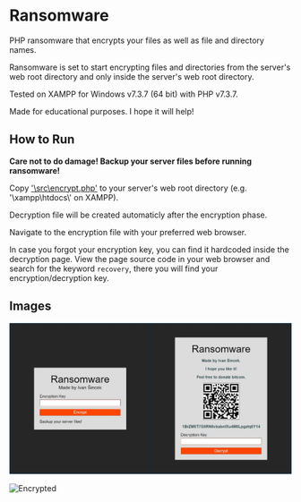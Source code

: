 # Ransomware

PHP ransomware that encrypts your files as well as file and directory names.

Ransomware is set to start encrypting files and directories from the server's web root directory and only inside the server's web root directory.

Tested on XAMPP for Windows v7.3.7 (64 bit) with PHP v7.3.7.

Made for educational purposes. I hope it will help!

## How to Run

**Care not to do damage! Backup your server files before running ransomware!**

Copy ['\\src\\encrypt.php'](https://github.com/ivan-sincek/ransomware/blob/master/src/encrypt.php) to your server's web root directory (e.g. '\\xampp\\htdocs\\' on XAMPP).

Decryption file will be created automaticly after the encryption phase.

Navigate to the encryption file with your preferred web browser.

In case you forgot your encryption key, you can find it hardcoded inside the decryption page. View the page source code in your web browser and search for the keyword `recovery`, there you will find your encryption/decryption key.

## Images

![Ransomware](https://github.com/ivan-sincek/ransomware/blob/master/img/ransomware.jpg)

![Encrypted](https://github.com/ivan-sincek/ransomware/blob/master/img/encrypted.jpg)
